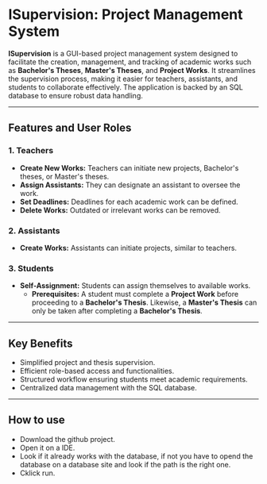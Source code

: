 # ISupervision: Project Management System

**ISupervision** is a GUI-based project management system designed to facilitate the creation, management, and tracking of academic works such as **Bachelor's Theses**, **Master's Theses**, and **Project Works**. It streamlines the supervision process, making it easier for teachers, assistants, and students to collaborate effectively. The application is backed by an SQL database to ensure robust data handling.

---

## Features and User Roles

### **1. Teachers**
- **Create New Works:** Teachers can initiate new projects, Bachelor's theses, or Master's theses.
- **Assign Assistants:** They can designate an assistant to oversee the work.
- **Set Deadlines:** Deadlines for each academic work can be defined.
- **Delete Works:** Outdated or irrelevant works can be removed.

### **2. Assistants**
- **Create Works:** Assistants can initiate projects, similar to teachers.
  
### **3. Students**
- **Self-Assignment:** Students can assign themselves to available works.
  - **Prerequisites:** A student must complete a **Project Work** before proceeding to a **Bachelor's Thesis**. Likewise, a **Master's Thesis** can only be taken after completing a **Bachelor's Thesis**.

---

## Key Benefits
- Simplified project and thesis supervision.
- Efficient role-based access and functionalities.
- Structured workflow ensuring students meet academic requirements.
- Centralized data management with the SQL database.

---

## How to use
- Download the github project.
- Open it on a IDE.
- Look if it already works with the database, if not you have to opend the database on a database site and look if the path is the right one.
- Cklick run.
